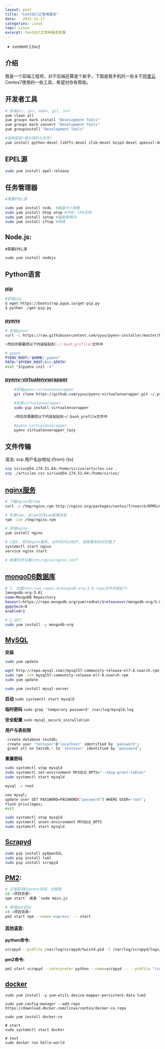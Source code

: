 ```yaml
---
layout: post
title: "CentOS7之常用服务"
date:   2015-12-17
categories: Linux
tags: Linux
excerpt: CentOS7之常用服务收集
---
```


* content
{:toc}

## 介绍

我是一个前端工程师，对于后端还算是个新手，下面是我手机的一些关于[阿里云](https://promotion.aliyun.com/ntms/act/ambassador/sharetouser.html?userCode=c2dmplih&utm_source=c2dmplih)Centos7使用的一些工具，希望对你有帮助。

## 开发者工具
```sh
# 安装gcc, g++, make, git, svn
yum clean all
yum groups mark install "Development Tools"
yum groups mark convert "Development Tools"
yum groupinstall "Development Tools"

#选择安装(相关库的头文件)
yum install python-devel libffi-devel zlib-devel bzip2-devel openssl-devel ncurses-devel sqlite-devel readline-devel tk-devel gdbm-devel db4-devel libpcap-devel xz-devel libxslt-devel libxml2-devel libjpeg-turbo-devel
```

## EPEL源
```sh
sudo yum install epel-release
```

## 任务管理器

```sh
#需要EPEL源

sudo yum install ncdu  #磁盘大小查看
sudo yum install htop atop #内存，CPU实用
sudo yum install iotop #磁盘使用IO
sudo yum install iftop #网络
```

## Node.js:
    #需要EPEL源

    sudo yum install nodejs

## Python语言

### [pip](https://pip.pypa.io/en/stable/installing/)

```sh
#安装pip
$ wget https://bootstrap.pypa.io/get-pip.py
$ python ./get-pip.py
```

### [pyenv](https://github.com/yyuu/pyenv-installer)

```sh
# 安装pyenv
curl -L https://raw.githubusercontent.com/yyuu/pyenv-installer/master/bin/pyenv-installer | bash

>然后你需要把以下内容粘贴到[~/.bash_profile]文件中

# pyenv
PYENV_ROOT="$HOME/.pyenv"
PATH="$PYENV_ROOT/bin:$PATH"
eval "$(pyenv init -)"
```

### [pyenv-virtualenvwrapper](https://github.com/pyenv/pyenv-virtualenvwrapper)

```sh
    #安装pyenv-virtualenvwrapper
    git clone https://github.com/yyuu/pyenv-virtualenvwrapper.git ~/.pyenv/plugins/pyenv-virtualenvwrapper

    #安装virtualenvwrapper
    sudo pip install virtualenvwrapper

    >然后你需要把以下内容粘贴到~/.bash_profile文件中

    #pyenv virtualenvwrapper
    pyenv virtualenvwrapper_lazy
```

## 文件传输

语法: scp 用户名@地址:{from} {to}

```sh
scp sirius@54.174.51.64:/home/sirius/articles.csv .
scp ./articles.csv sirius@54.174.51.64:/home/sirius/
```

## [nginx服务](http://nginx.org/en/linux_packages.html#stable)

```sh
# 下载nginx到/tmp
curl -o /tmp/nginx.rpm http://nginx.org/packages/centos/7/noarch/RPMS/nginx-release-centos-7-0.el7.ngx.noarch.rpm

# 安装rpm, 此rpm包含yum配置信息
rpm -ivh /tmp/nginx.rpm  

# 安装nginx
yum install nginx

# 2选1, 启动nginx服务, 此时访问公有IP, 就能看到欢迎页面了
systemctl start nginx
service nginx start

# 配置文件位置/etc/nginx/nginx.conf
```   

## [mongoDB数据库](https://docs.mongodb.org/v3.0/tutorial/install-mongodb-on-red-hat/)

```sh
# 1. 创建/etc/yum.repos.d/mongodb-org-3.0.repo文件内容如下:
[mongodb-org-3.0]
name=MongoDB Repository
baseurl=https://repo.mongodb.org/yum/redhat/$releasever/mongodb-org/3.0/x86_64/
gpgcheck=0
enabled=1

# 2.运行
sudo yum install -y mongodb-org
```


## [MySQL](https://www.linode.com/docs/databases/mysql/how-to-install-mysql-on-centos-7)
**安装**

```sh
sudo yum update

wget http://repo.mysql.com//mysql57-community-release-el7-8.noarch.rpm
sudo rpm -ivh mysql57-community-release-el7-8.noarch.rpm
sudo yum update

sudo yum install mysql-server
```

**启动** `sudo systemctl start mysqld`

**临时密码** `sudo grep 'temporary password' /var/log/mysqld.log`

**安全配置** `sudo mysql_secure_installation`

**用户与表权限**

```sh
 create database testdb;
 create user 'testuser'@'localhost' identified by 'password';
 grant all on testdb.* to 'testuser' identified by 'password';
```

**重置密码**

```sh
sudo systemctl stop mysqld
sudo systemctl set-environment MYSQLD_OPTS="--skip-grant-tables"
sudo systemctl start mysqld

mysql -u root

use mysql;
update user SET PASSWORD=PASSWORD("password") WHERE USER='root';
flush privileges;
exit

sudo systemctl stop mysqld
sudo systemctl unset-environment MYSQLD_OPTS
sudo systemctl start mysqld
```

## [Scrapyd](https://github.com/scrapy/scrapyd)

```sh
sudo pip install pyOpenSSL
sudo pip install lxml
sudo pip install scrapyd
```

## [PM2](http://pm2.keymetrics.io/):

```sh
# 正常启动Express项目，也就是
cd <项目目录>
npm start` 或者 `node main.js

# 使用pm2启动
cd <项目目录>
pm2 start npm --name='express' -- start
```

#### [其他语言](http://pm2.keymetrics.io/docs/usage/quick-start/#cheat-sheet):

**python命令:**
```sh
scrapyd --pidfile /var/log/scrapyd/twistd.pid -l /var/log/scrapyd/logs/scrapyd.log
```

**pm2命令:**
```sh
pm2 start scrapyd --interpreter python --name=scrapyd -- --pidfile "/var/log/scrapyd/twistd.pid" -l "/var/log/scrapyd/logs/scrapyd.log"
```

## [docker](https://docs.docker.com/engine/installation/linux/docker-ce/centos/#install-docker-ce)

```
sudo yum install -y yum-utils device-mapper-persistent-data lvm2

sudo yum-config-manager --add-repo https://download.docker.com/linux/centos/docker-ce.repo

sudo yum install docker-ce

# start
sudo systemctl start docker

# test
sudo docker run hello-world
```
